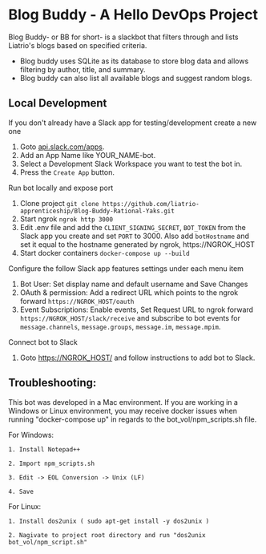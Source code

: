 # Blog Buddy - A Hello DevOps Project

Blog Buddy- or BB for short- is a slackbot that filters through and lists Liatrio's blogs based on specified criteria. 
- Blog buddy uses SQLite as its database to store blog data and allows filtering by author, title, and summary.
- Blog buddy can also list all available blogs and suggest random blogs.

## Local Development

If you don't already have a Slack app for testing/development create a new one
1. Goto [api.slack.com/apps](https://api.slack.com/apps).
2. Add an App Name like YOUR_NAME-bot.
3. Select a Development Slack Workspace you want to test the bot in.
4. Press the `Create App` button.

Run bot locally and expose port
1. Clone project `git clone https://github.com/liatrio-apprenticeship/Blog-Buddy-Rational-Yaks.git`
2. Start ngrok `ngrok http 3000`
3. Edit .env file and add the `CLIENT_SIGNING_SECRET`, `BOT_TOKEN` from the Slack app you create and set `PORT` to 3000. Also add `botHostname` and set it equal to the hostname generated by ngrok, https://NGROK_HOST
4. Start docker containers `docker-compose up --build`

Configure the follow Slack app features settings under each menu item
1. Bot User: Set display name and default username and Save Changes
2. OAuth & permission: Add a redirect URL which points to the ngrok forward `https://NGROK_HOST/oauth`
3. Event Subscriptions: Enable events, Set Request URL to ngrok forward `https://NGROK_HOST/slack/receive` and subscribe to bot events for `message.channels`, `message.groups`, `message.im`, `message.mpim`.

Connect bot to Slack
1. Goto [https://NGROK_HOST/](#) and follow instructions to add bot to Slack.

## Troubleshooting:

This bot was developed in a Mac environment. If you are working in a Windows or Linux environment, you may receive docker issues when running "docker-compose up" in regards to the bot_vol/npm_scripts.sh file.

For Windows:

    1. Install Notepad++

    2. Import npm_scripts.sh

    3. Edit -> EOL Conversion -> Unix (LF)
    
    4. Save

For Linux:

    1. Install dos2unix ( sudo apt-get install -y dos2unix )

    2. Nagivate to project root directory and run "dos2unix bot_vol/npm_script.sh"
